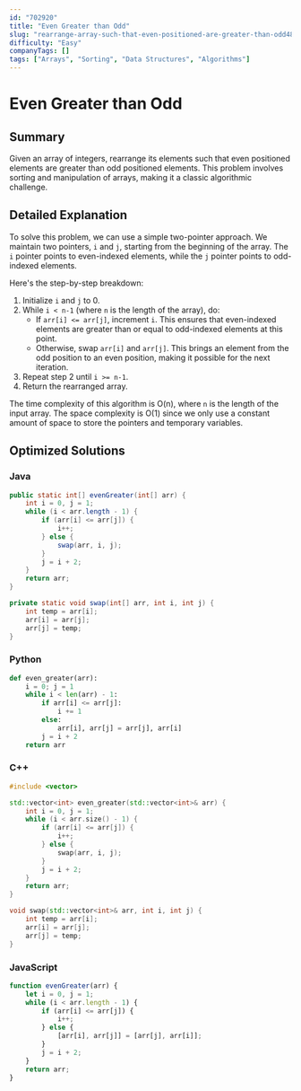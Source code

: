 ```yaml
---
id: "702920"
title: "Even Greater than Odd"
slug: "rearrange-array-such-that-even-positioned-are-greater-than-odd4804"
difficulty: "Easy"
companyTags: []
tags: ["Arrays", "Sorting", "Data Structures", "Algorithms"]
---
```


# Even Greater than Odd

## Summary

Given an array of integers, rearrange its elements such that even positioned elements are greater than odd positioned elements. This problem involves sorting and manipulation of arrays, making it a classic algorithmic challenge.

## Detailed Explanation

To solve this problem, we can use a simple two-pointer approach. We maintain two pointers, `i` and `j`, starting from the beginning of the array. The `i` pointer points to even-indexed elements, while the `j` pointer points to odd-indexed elements.

Here's the step-by-step breakdown:

1. Initialize `i` and `j` to 0.
2. While `i < n-1` (where `n` is the length of the array), do:
	* If `arr[i] <= arr[j]`, increment `i`. This ensures that even-indexed elements are greater than or equal to odd-indexed elements at this point.
	* Otherwise, swap `arr[i]` and `arr[j]`. This brings an element from the odd position to an even position, making it possible for the next iteration.
3. Repeat step 2 until `i >= n-1`.
4. Return the rearranged array.

The time complexity of this algorithm is O(n), where `n` is the length of the input array. The space complexity is O(1) since we only use a constant amount of space to store the pointers and temporary variables.

## Optimized Solutions

### Java
```java
public static int[] evenGreater(int[] arr) {
    int i = 0, j = 1;
    while (i < arr.length - 1) {
        if (arr[i] <= arr[j]) {
            i++;
        } else {
            swap(arr, i, j);
        }
        j = i + 2;
    }
    return arr;
}

private static void swap(int[] arr, int i, int j) {
    int temp = arr[i];
    arr[i] = arr[j];
    arr[j] = temp;
}
```

### Python
```python
def even_greater(arr):
    i = 0; j = 1
    while i < len(arr) - 1:
        if arr[i] <= arr[j]:
            i += 1
        else:
            arr[i], arr[j] = arr[j], arr[i]
        j = i + 2
    return arr
```

### C++
```cpp
#include <vector>

std::vector<int> even_greater(std::vector<int>& arr) {
    int i = 0, j = 1;
    while (i < arr.size() - 1) {
        if (arr[i] <= arr[j]) {
            i++;
        } else {
            swap(arr, i, j);
        }
        j = i + 2;
    }
    return arr;
}

void swap(std::vector<int>& arr, int i, int j) {
    int temp = arr[i];
    arr[i] = arr[j];
    arr[j] = temp;
}
```

### JavaScript
```javascript
function evenGreater(arr) {
    let i = 0, j = 1;
    while (i < arr.length - 1) {
        if (arr[i] <= arr[j]) {
            i++;
        } else {
            [arr[i], arr[j]] = [arr[j], arr[i]];
        }
        j = i + 2;
    }
    return arr;
}
```